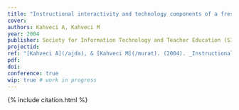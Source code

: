 ```yaml
---
title: "Instructional interactivity and technology components of a freshman chemistry course"
cover:
authors: Kahveci A, Kahveci M
year: 2004
publisher: Society for Information Technology and Teacher Education (SITE)
projectid:
ref: "[Kahveci A](/ajda), & [Kahveci M](/murat). (2004). _Instructional interactivity and technology components of a freshman chemistry course_. Paper presented at the Society for Information Technology and Teacher Education (SITE). Atlanta, USA. March 1 - 6, 2004."
pdf:
doi:
conference: true
wip: true # work in progress 
---
```


{% include citation.html %}
